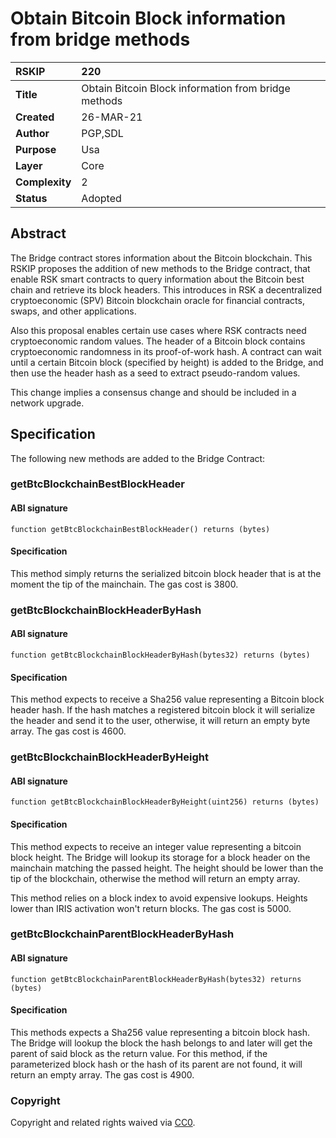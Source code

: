 # Obtain Bitcoin Block information from bridge methods

|RSKIP          |220           |
| :------------ |:-------------|
|**Title**      |Obtain Bitcoin Block information from bridge methods |
|**Created**    |26-MAR-21 |
|**Author**     |PGP,SDL |
|**Purpose**    |Usa |
|**Layer**      |Core |
|**Complexity** |2 |
|**Status**     |Adopted |

## Abstract

The Bridge contract stores information about the Bitcoin blockchain. This RSKIP proposes the addition of new methods to the Bridge contract, that enable RSK smart contracts to query information about the Bitcoin best chain and retrieve its block headers. This introduces in RSK a decentralized cryptoeconomic (SPV) Bitcoin blockchain oracle for financial contracts, swaps, and other applications.

Also this proposal enables certain use cases where RSK contracts need cryptoeconomic random values. The header of a Bitcoin block contains cryptoeconomic randomness in its proof-of-work hash. A contract can wait until a certain Bitcoin block (specified by height) is added to the Bridge, and then use the header hash as a seed to extract pseudo-random values.

This change implies a consensus change and should be included in a network upgrade.

## Specification

The following new methods are added to the Bridge Contract:

### getBtcBlockchainBestBlockHeader

#### ABI signature

```
function getBtcBlockchainBestBlockHeader() returns (bytes)
```

#### Specification

This method simply returns the serialized bitcoin block header that is at the moment the tip of the mainchain.
The gas cost is 3800.

### getBtcBlockchainBlockHeaderByHash

#### ABI signature

```
function getBtcBlockchainBlockHeaderByHash(bytes32) returns (bytes)
```

#### Specification

This method expects to receive a Sha256 value representing a Bitcoin block header hash. If the hash matches a registered bitcoin block it will serialize the header and send it to the user, otherwise, it will return an empty byte array.
The gas cost is 4600.

### getBtcBlockchainBlockHeaderByHeight

#### ABI signature

```
function getBtcBlockchainBlockHeaderByHeight(uint256) returns (bytes)
```

#### Specification

This method expects to receive an integer value representing a bitcoin block height. The Bridge will lookup its storage for a block header on the mainchain matching the passed height. The height should be lower than the tip of the blockchain, otherwise the method will return an empty array.

This method relies on a block index to avoid expensive lookups. Heights lower than IRIS activation won't return blocks.
The gas cost is 5000.

### getBtcBlockchainParentBlockHeaderByHash

#### ABI signature

```
function getBtcBlockchainParentBlockHeaderByHash(bytes32) returns (bytes)
```

#### Specification

This methods expects a Sha256 value representing a bitcoin block hash. The Bridge will lookup the block the hash belongs to and later will get the parent of said block as the return value. For this method, if the parameterized block hash or the hash of its parent are not found, it will return an empty array.
The gas cost is 4900.

### Copyright

Copyright and related rights waived via [CC0](https://creativecommons.org/publicdomain/zero/1.0/).
